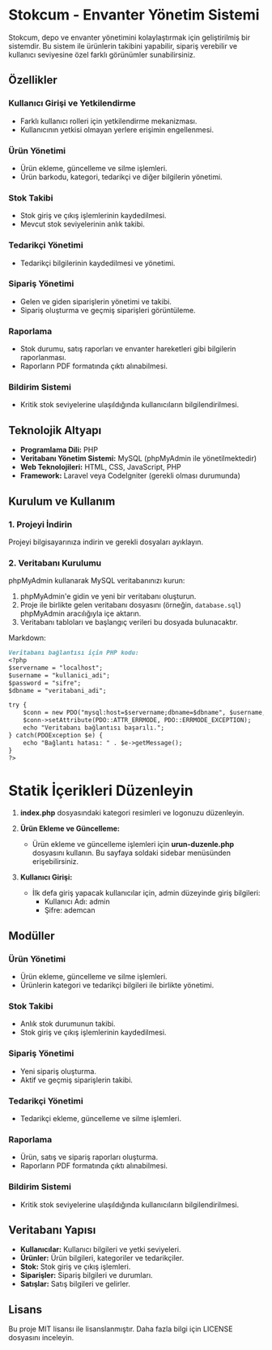 # Stokcum - Envanter Yönetim Sistemi

Stokcum, depo ve envanter yönetimini kolaylaştırmak için geliştirilmiş bir sistemdir. Bu sistem ile ürünlerin takibini yapabilir, sipariş verebilir ve kullanıcı seviyesine özel farklı görünümler sunabilirsiniz.

## Özellikler

### Kullanıcı Girişi ve Yetkilendirme
- Farklı kullanıcı rolleri için yetkilendirme mekanizması.
- Kullanıcının yetkisi olmayan yerlere erişimin engellenmesi.

### Ürün Yönetimi
- Ürün ekleme, güncelleme ve silme işlemleri.
- Ürün barkodu, kategori, tedarikçi ve diğer bilgilerin yönetimi.

### Stok Takibi
- Stok giriş ve çıkış işlemlerinin kaydedilmesi.
- Mevcut stok seviyelerinin anlık takibi.

### Tedarikçi Yönetimi
- Tedarikçi bilgilerinin kaydedilmesi ve yönetimi.

### Sipariş Yönetimi
- Gelen ve giden siparişlerin yönetimi ve takibi.
- Sipariş oluşturma ve geçmiş siparişleri görüntüleme.

### Raporlama
- Stok durumu, satış raporları ve envanter hareketleri gibi bilgilerin raporlanması.
- Raporların PDF formatında çıktı alınabilmesi.

### Bildirim Sistemi
- Kritik stok seviyelerine ulaşıldığında kullanıcıların bilgilendirilmesi.

## Teknolojik Altyapı
- **Programlama Dili:** PHP
- **Veritabanı Yönetim Sistemi:** MySQL (phpMyAdmin ile yönetilmektedir)
- **Web Teknolojileri:** HTML, CSS, JavaScript, PHP
- **Framework:** Laravel veya CodeIgniter (gerekli olması durumunda)

## Kurulum ve Kullanım

### 1. Projeyi İndirin
Projeyi bilgisayarınıza indirin ve gerekli dosyaları ayıklayın.

### 2. Veritabanı Kurulumu
phpMyAdmin kullanarak MySQL veritabanınızı kurun:
1. phpMyAdmin'e gidin ve yeni bir veritabanı oluşturun.
2. Proje ile birlikte gelen veritabanı dosyasını (örneğin, `database.sql`) phpMyAdmin aracılığıyla içe aktarın.
3. Veritabanı tabloları ve başlangıç verileri bu dosyada bulunacaktır.

Markdown:
```markdown
Veritabanı bağlantısı için PHP kodu:
<?php
$servername = "localhost";
$username = "kullanici_adi";
$password = "sifre";
$dbname = "veritabani_adi";

try {
    $conn = new PDO("mysql:host=$servername;dbname=$dbname", $username, $password);
    $conn->setAttribute(PDO::ATTR_ERRMODE, PDO::ERRMODE_EXCEPTION);
    echo "Veritabanı bağlantısı başarılı.";
} catch(PDOException $e) {
    echo "Bağlantı hatası: " . $e->getMessage();
}
?>
```
# Statik İçerikleri Düzenleyin

1. **index.php** dosyasındaki kategori resimleri ve logonuzu düzenleyin.

2. **Ürün Ekleme ve Güncelleme:**
   - Ürün ekleme ve güncelleme işlemleri için **urun-duzenle.php** dosyasını kullanın. Bu sayfaya soldaki sidebar menüsünden erişebilirsiniz.

3. **Kullanıcı Girişi:**
   - İlk defa giriş yapacak kullanıcılar için, admin düzeyinde giriş bilgileri:
     - Kullanıcı Adı: admin
     - Şifre: ademcan

## Modüller

### Ürün Yönetimi
- Ürün ekleme, güncelleme ve silme işlemleri.
- Ürünlerin kategori ve tedarikçi bilgileri ile birlikte yönetimi.

### Stok Takibi
- Anlık stok durumunun takibi.
- Stok giriş ve çıkış işlemlerinin kaydedilmesi.

### Sipariş Yönetimi
- Yeni sipariş oluşturma.
- Aktif ve geçmiş siparişlerin takibi.

### Tedarikçi Yönetimi
- Tedarikçi ekleme, güncelleme ve silme işlemleri.

### Raporlama
- Ürün, satış ve sipariş raporları oluşturma.
- Raporların PDF formatında çıktı alınabilmesi.

### Bildirim Sistemi
- Kritik stok seviyelerine ulaşıldığında kullanıcıların bilgilendirilmesi.

## Veritabanı Yapısı

- **Kullanıcılar:** Kullanıcı bilgileri ve yetki seviyeleri.
- **Ürünler:** Ürün bilgileri, kategoriler ve tedarikçiler.
- **Stok:** Stok giriş ve çıkış işlemleri.
- **Siparişler:** Sipariş bilgileri ve durumları.
- **Satışlar:** Satış bilgileri ve gelirler.

## Lisans

Bu proje MIT lisansı ile lisanslanmıştır. Daha fazla bilgi için LICENSE dosyasını inceleyin.
